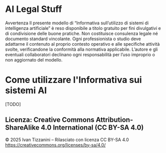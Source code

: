 # AI Legal Stuff
Avvertenza
Il presente modello di “Informativa sull’utilizzo di sistemi di intelligenza artificiale” è reso disponibile a titolo gratuito per fini divulgativi e di condivisione delle buone pratiche.
Non costituisce consulenza legale né documento standard vincolante.
Ogni professionista o studio deve adattarne il contenuto al proprio contesto operativo e alle specifiche attività svolte, verificandone la conformità alla normativa applicabile.
L’autore e gli eventuali collaboratori declinano ogni responsabilità per l’uso improprio o non aggiornato del modello.

# Come utilizzare l'Informativa sui sistemi AI
[TODO]

## Licenza: Creative Commons Attribution-ShareAlike 4.0 International (CC BY-SA 4.0)
© 2025 Ivan Tizzanini – Rilasciato con licenza CC BY-SA 4.0
https://creativecommons.org/licenses/by-sa/4.0/
